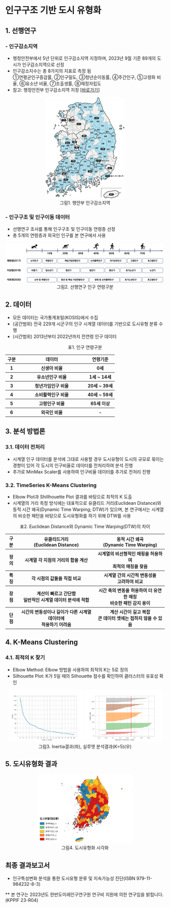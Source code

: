 # 인구구조 기반 도시 유형화

## 1. 선행연구
### - 인구감소지역
- 행정안전부에서 5년 단위로 인구감소지역 지정하며, 2023년 9월 기준 89개의 도시가 인구감소지역으로 선정
- 인구감소지수는 총 8가지의 지표로 측정 됨</br>①연평균인구증감률, ②인구밀도, ③청년순이동률, ④주간인구, ⑤고령화 비율, ⑥유소년 비율, ⑦조출생률, ⑧재정자립도
- 참고: 행정안전부 인구감소지역 지정 [[바로가기](https://www.mois.go.kr/frt/sub/a06/b06/populationDecline/screen.do)]

<p align= 'center'>
    <img src='./img/행안부_인구감소지역_202309.jpg' width= '250px' title='인구감소지역' />
    </br>그림1. 행안부 인구감소지역
</p>

### - 인구구조 및 인구이동 데이터
- 선행연구 조사를 통해 인구구조 및 인구이동 연령층 선정
- 총 5개의 연령층과 외국인 인구를 본 연구에서 사용

<p align= 'center'>
    <img src='./img/인구구분_선행연구.png' title= '인구 연령구분 선행연구' />
    </br>그림2. 선행연구 인구 연령구분
</p>

## 2. 데이터
- 모든 데이터는 국가통계포털(KOSIS)에서 수집
- (공간범위) 전국 229개 시군구의 인구 시계열 데이터를 기반으로 도시유형 분류 수행
- (시간범위) 2013년부터 2022년까지 전연령 인구 데이터

<p align= 'center'>
    표1. 인구 연령구분
    <table align= 'center'>
        <tr>
            <th style= 'text-align:center'>구분</th>
            <th style= 'text-align:center' width= 200 >데이터</th>
            <th style= 'text-align:center'>연령기준</th>
        </tr>
        <tr>
            <th style= 'text-align:center'>1</th>
            <th style= 'text-align:center'>신생아 비율</th> 
            <th style= 'text-align:center'>0세</th>    
        </tr>
        <tr>
            <th style= 'text-align:center'>2</th> 
            <th style= 'text-align:center'>유소년인구 비율</th> 
            <th style= 'text-align:center'>1세 ~ 14세</th> 
        </tr>
        <tr>
            <th style= 'text-align:center'>3</th> 
            <th style= 'text-align:center'>청년가임인구 비율</th> 
            <th style= 'text-align:center'>20세 ~ 39세</th> 
        </tr>
        <tr>
            <th style= 'text-align:center'>4</th> 
            <th style= 'text-align:center'>소비활력인구 비율</th> 
            <th style= 'text-align:center'>40세 ~ 59세</th> 
        </tr>
        <tr>
            <th style= 'text-align:center'>5</th> 
            <th style= 'text-align:center'>고령인구 비율</th> 
            <th style= 'text-align:center'>65세 이상</th> 
        </tr>
        <tr>
            <th style= 'text-align:center'>6</th> 
            <th style= 'text-align:center'>외국인 비율</th> 
            <th style= 'text-align:center'>-</th> 
        </tr>
    </table>
</p>

## 3. 분석 방법론
### 3.1. 데이터 전처리
- 시계열 인구 데이터를 분석에 그대로 사용할 경우 도시유형이 도시의 규모로 묶이는 경향이 있어 각 도시의 인구비율로 데이터를 전처리하여 분석 진행
- 추가로 MinMax Scaler를 사용하여 인구비율 데이터를 추가로 전처리 진행

### 3.2. TimeSeries K-Means Clustering
- Elbow Plot과 Shillhouette Plot 결과를 바탕으로 최적의 K 도출
- 시계열의 거리 측정 방식에는 대표적으로 유클리드 거리(Euclidean Distance)와 동적 시간 왜곡(Dynamic Time Warping; DTW)가 있으며, 본 연구에서는 시계열의 비슷한 패턴을 바탕으로 도시유형화를 하기 위해 DTW를 사용

<p align= 'center'>
    표2. Euclidean Distance와 Dynamic Time Warping(DTW)의 차이
    <table align= 'center'>
        <tr>
            <th style= 'text-align:center'>구분</th>
            <th style= 'text-align:center'>유클리드거리</br>(Euclidean Distance)</th>
            <th style= 'text-align:center'>동적 시간 왜곡</br>(Dynamic Time Warping)</th>
        </tr>
        <tr>
            <th style= 'text-align:center'>정의</th>
            <th style= 'text-align:center'>시계열 각 지점의 거리의 합을 계산</th> 
            <th style= 'text-align:center'>시계열의 비선형적인 매핑을 허용하여</br>최적의 매칭을 찾음</th>    
        </tr>
        <tr>
            <th style= 'text-align:center'>특징</th> 
            <th style= 'text-align:center'>각 시점의 값들을 직접 비교</th> 
            <th style= 'text-align:center'>시계열 간의 시간적 변동성을</br>고려하여 비교</th> 
        </tr>
        <tr>
            <th style= 'text-align:center'>장점</th> 
            <th style= 'text-align:center'>계산이 빠르고 간단함</br>일반적인 시계열 데이터 분석에 적합</th> 
            <th style= 'text-align:center'>시간 축의 변동을 허용하여 더 유연한 매칭</br>비슷한 패턴 감지 용이</th> 
        </tr>
        <tr>
            <th style= 'text-align:center'>단점</th> 
            <th style= 'text-align:center'>시간의 변동성이나 길이가 다른 시계열 데이터에</br>적용하기 어려움</th> 
            <th style= 'text-align:center'>계산 시간이 길고 복잡</br>큰 데이터 셋에는 접하지 않을 수 있음</th> 
        </tr>
    </table>
</p>

## 4. K-Means Clustering
### 4.1. 최적의 K 찾기
- Elbow Method: Elbow 방법을 사용하여 최적의 K는 5로 정의
- Silhouette Plot: K가 5일 때의 Silhouette 점수를 확인하여 클러스터의 유효성 확인

<p align= 'center'>
    <img src='./img/Inertia.png' title= 'Inertia 결과' width= '48%' />
    <img src='./img/Silhouette_Plot.png' title= '실루엣 분석결과' width= '48%' />
    </br>그림3. Inertia결과(좌), 실루엣 분석결과(K=5)(우)
</p>

## 5. 도시유형화 결과
<p align= 'center'>
    <img src='./img/UrbanClustering_Result.png' title= '도시유형화 결과' width= '60%' />
    </br>그림4. 도시유형화 시각화
</p>

## 최종 결과보고서
- 인구특성변화 분석을 통한 도시유형 분류 및 지속가능성 진단(ISBN 979-11-984232-8-3)

** 본 연구는 2023년도 한반도미래인구연구원 연구비 지원에 의한 연구임을 밝힙니다. (KPPIF 23-R04)